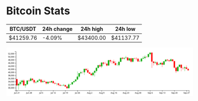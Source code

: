 # Bitcoin Stats

BTC/USDT|24h change|24h high|24h low|
|---|---|---|---|
|$41259.76|-4.09%|$43400.00|$41137.77|

<img src="./chart.svg">

